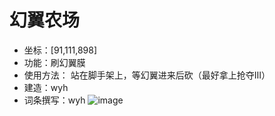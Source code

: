 # 幻翼农场
* 坐标：[91,111,898]
* 功能：刷幻翼膜
* 使用方法： 站在脚手架上，等幻翼进来后砍（最好拿上抢夺III）
* 建造：wyh
* 词条撰写：wyh
![image](https://github.com/user-attachments/assets/87537b73-a54d-40c7-8853-fe51511c23fc)
